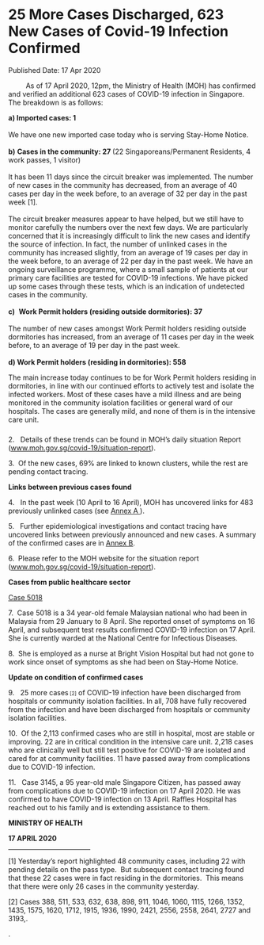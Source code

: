 <html>
    <meta http-equiv="Content-Type" content="text/html; charset=utf-8"/>
    <meta charset="utf-8"/>
    <title>25 More Cases  Discharged, 623 New Cases of Covid-19 Infection Confirmed</title>
    <body><h1>25 More Cases  Discharged, 623 New Cases of Covid-19 Infection Confirmed</h1>
    <p>Published Date: 17 Apr 2020</p> <div id="ftn2"><p>&nbsp; &nbsp; &nbsp; &nbsp; &nbsp;As of 17 April 2020, 12pm, the Ministry of Health (MOH) has confirmed and verified an additional 623 cases of COVID-19 infection in Singapore. The breakdown is as follows:</p><p><strong>a) Imported cases: 1</strong><br><br>We have one new imported case today who is serving Stay-Home Notice.&nbsp; &nbsp;<br><br><strong>b)</strong>&nbsp;<strong>Cases in the community: 27 </strong>(22 Singaporeans/Permanent Residents, 4 work passes, 1 visitor)<br><br>It has been 11 days since the circuit breaker was implemented. The number of new cases in the community has decreased, from an average of 40 cases per day in the week before, to an average of 32 per day in the past week [1].<br><br>The circuit breaker measures appear to have helped, but we still have to monitor carefully the numbers over the next few days. We are particularly concerned that it is increasingly difficult to link the new cases and identify the source of infection. In fact, the number of unlinked cases in the community has increased slightly, from an average of 19 cases per day in the week before, to an average of 22 per day in the past week.&nbsp;We have an ongoing surveillance programme, where a small sample of patients at our primary care facilities are tested for COVID-19 infections. We have picked up some cases through these tests, which is an indication of undetected cases in the community.<br><br><strong>c)</strong>&nbsp;&nbsp;<strong>Work Permit holders (residing outside dormitories): 37<br><br></strong>The number of new cases amongst Work Permit holders residing outside dormitories has increased, from an average of 11 cases per day in the week before, to an average of 19 per day in the past week.&nbsp;<br><br><strong>d)&nbsp;Work Permit holders (residing in dormitories): 558</strong></p><p>The main increase today continues to be for Work Permit holders residing in dormitories, in line with our continued efforts to actively test and isolate the infected workers. Most of these cases have a mild illness and are being monitored in the community isolation facilities or general ward of our hospitals. The cases are generally mild, and none of them is in the intensive care unit.</p><h3> </h3><p>2.&nbsp; &nbsp;Details of these trends can be found in MOH’s daily situation Report (<a href="http://www.moh.gov.sg/covid-19/situation-report">www.moh.gov.sg/covid-19/situation-report</a>).</p><p><p>3.&nbsp; Of the new cases, 69% are linked to known clusters, while the rest are pending contact tracing.</p></p><p><p><strong>Links between previous cases found</strong></p><p>4.&nbsp; &nbsp;In the past week (10 April to 16 April), MOH has uncovered links for 483 previously unlinked cases (see <u><a href="/docs/librariesprovider5/default-document-library/annex-a-(3).pdf?sfvrsn=e94b5d0_0" title="Annex A ">Annex A </a></u>).</p></p><p><p>5.&nbsp; &nbsp;Further epidemiological investigations and contact tracing have uncovered links between previously announced and new cases. A summary of the confirmed cases are in <u><a href="/docs/librariesprovider5/default-document-library/annex-bef136b88e3d2415ebea50f0f9fd59375.pdf?sfvrsn=a6a28646_0" title="Annex B">Annex B</a></u>.</p></p><p><p>6.&nbsp; Please refer to the MOH website for the situation report (<a href="http://www.moh.gov.sg/covid-19/situation-report">www.moh.gov.sg/covid-19/situation-report</a>).</p></p><p><p><strong></strong><strong>Cases from public healthcare sector</strong></p><p><u>Case 5018</u></p><p>7.&nbsp; Case 5018 is a 34 year-old female Malaysian national who had been in Malaysia from 29 January to 8 April. She reported onset of symptoms on 16 April, and subsequent test results confirmed COVID-19 infection on 17 April. She is currently warded at the National Centre for Infectious Diseases.</p></p><p><p>8.&nbsp; She is employed as a nurse at Bright Vision Hospital but had not gone to work since onset of symptoms as she had been on Stay-Home Notice.</p></p><p><p><strong>Update on condition of confirmed cases</strong></p><p>9.&nbsp; &nbsp;25 more cases<font size="1">&nbsp;[2]</font>&nbsp;of COVID-19 infection have been discharged from hospitals or community isolation facilities. In all, 708 have fully recovered from the infection and have been discharged from hospitals or community isolation facilities.</p></p><p><p>10.&nbsp; Of the 2,113 confirmed cases who are still in hospital, most are stable or improving. 22 are in critical condition in the intensive care unit. 2,218 cases who are clinically well but still test positive for COVID-19 are isolated and cared for at community facilities. 11 have passed away from complications due to COVID-19 infection.</p></p><p><p>11.&nbsp; &nbsp;Case 3145, a 95 year-old male Singapore Citizen, has passed away from complications due to COVID-19 infection on 17 April 2020. He was confirmed to have COVID-19 infection on 13 April. Raffles Hospital has reached out to his family and is extending assistance to them.</p></p><p><strong>MINISTRY OF HEALTH</strong><br></p><p><strong>17 APRIL 2020</strong></p><div> <hr align="left" size="1" width="33%"> <div id="ftn1"> </div></div><p>[1] Yesterday’s report highlighted 48 community cases, including 22 with pending details on the pass type.&nbsp;&nbsp;But subsequent contact tracing found that these 22 cases were in fact residing in the dormitories.&nbsp;&nbsp;This means that there were only 26 cases in the community yesterday.</p><p>[2]&nbsp;Cases 388, 511, 533, 632, 638, 898, 911, 1046, 1060, 1115, 1266, 1352, 1435, 1575, 1620, 1712, 1915, 1936, 1990, 2421, 2556, 2558, 2641, 2727 and 3193,.</p><p>.</p><p><div><div id="ftn2"> </div> </div><br></p></div></body>
</html>